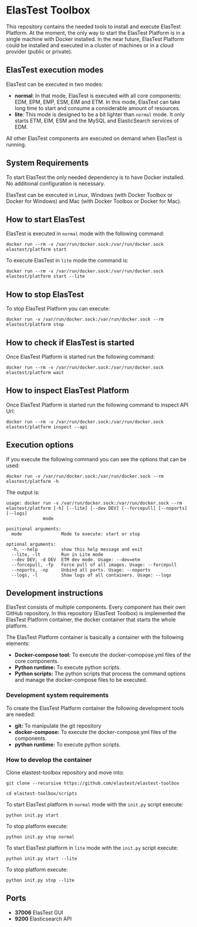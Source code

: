 # ElasTest Toolbox

This repository contains the needed tools to install and execute ElasTest Platform. At the moment, the only way to start the ElasTest Platform is in a single machine with Docker installed. In the near future, ElasTest Platform could be installed and executed in a cluster of machines or in a cloud provider (public or private).

## ElasTest execution modes

ElasTest can be executed in two modes:
* **normal**: In that mode, ElasTest is executed with all core components: EDM, EPM, EMP, ESM, EIM and ETM. In this mode, ElasTest can take long time to start and consume a considerable amount of resources.
* **lite**: This mode is designed to be a bit lighter than `normal` mode. It only starts ETM, EIM, ESM and the MySQL and ElasticSearch services of EDM. 

All other ElasTest components are executed on demand when ElasTest is running.

## System Requirements

To start ElasTest the only needed dependency is to have Docker installed. No additional configuration is necessary. 

ElasTest can be executed in Linux, Windows (with Docker Toolbox or Docker for Windows) and Mac (with Docker Toolbox or Docker for Mac).

## How to start ElasTest

ElasTest is executed in `normal` mode with the following command:
```
docker run --rm -v /var/run/docker.sock:/var/run/docker.sock elastest/platform start
```

To execute ElasTest in `lite` mode the command is: 
```
docker run --rm -v /var/run/docker.sock:/var/run/docker.sock elastest/platform start --lite
```

## How to stop ElasTest

To stop ElasTest Platform you can execute:
```
docker run -v /var/run/docker.sock:/var/run/docker.sock --rm elastest/platform stop
```

## How to check if ElasTest is started

Once ElasTest Platform is started run the following command:
```
docker run --rm -v /var/run/docker.sock:/var/run/docker.sock elastest/platform wait
```

## How to inspect ElasTest Platform

Once ElasTest Platform is started run the following command to inspect API Url:
```
docker run --rm -v /var/run/docker.sock:/var/run/docker.sock elastest/platform inspect --api
```

## Execution options

If you execute the following command you can see the options that can be used:

```
docker run -v /var/run/docker.sock:/var/run/docker.sock --rm elastest/platform -h
```

The output is:

```
usage: docker run -v /var/run/docker.sock:/var/run/docker.sock --rm elastest/platform [-h] [--lite] [--dev DEV] [--forcepull] [--noports] [--logs]
              mode

positional arguments:
  mode               Mode to execute: start or stop

optional arguments:
  -h, --help         show this help message and exit
  --lite, -lt        Run in Lite mode
  --dev DEV, -d DEV  ETM dev mode. Usage: --dev=etm
  --forcepull, -fp   Force pull of all images. Usage: --forcepull
  --noports, -np     Unbind all ports. Usage: --noports
  --logs, -l         Show logs of all containers. Usage: --logs

```

## Development instructions

ElasTest consists of multiple components. Every component has their own GitHub repository. In this repository (ElasTest Toolbox) is implemented the ElasTest Platform container, the docker container that starts the whole platform. 

The ElasTest Platform container is basically a container with the following elements:
* **Docker-compose tool:** To execute the docker-comopose.yml files of the core components.
* **Python runtime:** To execute python scripts.
* **Python scripts:** The python scripts that process the command options and manage the docker-compose files to be executed.

### Development system requirements

To create the ElasTest Platform container the following development tools are needed:
* **git:** To manipulate the git repository
* **docker-compose:** To execute the docker-compose.yml files of the components. 
* **python runtime:** To execute python scripts.

### How to develop the container

Clone elastest-toolbox repository and move into:
```
git clone --recursive https://github.com/elastest/elastest-toolbox
```
```
cd elastest-toolbox/scripts
```
To start ElasTest platform in `normal` mode with the `init.py` script execute:

```
python init.py start
```

To stop platform execute:
```
python init.py stop normal
```

To start ElasTest platform in `lite` mode with the `init.py` script execute:

```
python init.py start --lite
```
To stop platform execute:
```
python init.py stop --lite
```

## Ports
* **37006** ElasTest GUI
* **9200** Elasticsearch API

